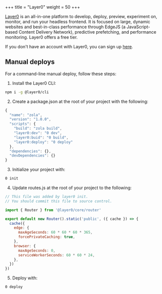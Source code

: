 +++
title = "Layer0"
weight = 50
+++

[Layer0](https://www.layer0.co) is an all-in-one platform to develop, deploy, preview, experiment on, monitor, and run your headless frontend. It is focused on large, dynamic websites and best-in-class performance through EdgeJS (a JavaScript-based Content Delivery Network), predictive prefetching, and performance monitoring. Layer0 offers a free tier.

If you don't have an account with Layer0, you can sign up [here](https://app.layer0.co/signup).

## Manual deploys

For a command-line manual deploy, follow these steps:
1. Install the Layer0 CLI: 
```bash
npm i -g @layer0/cli
```

2. Create a package.json at the root of your project with the following:
```js
{
  "name": "zola",
  "version": "1.0.0",
  "scripts": {
    "build": "zola build",
    "layer0:dev": "0 dev",
    "layer0:buid": "0 build",
    "layer0:deploy": "0 deploy"
  },
  "dependencies": {},
  "devDependencies": {}
}
```

3. Initialize your project with:
```bash
0 init
```

4. Update routes.js at the root of your project to the following:
```js
// This file was added by layer0 init.
// You should commit this file to source control.

import { Router } from '@layer0/core/router'

export default new Router().static('public', ({ cache }) => {
  cache({
    edge: {
      maxAgeSeconds: 60 * 60 * 60 * 365,
      forcePrivateCaching: true,
    },
    browser: {
      maxAgeSeconds: 0,
      serviceWorkerSeconds: 60 * 60 * 24,
    },
  })
})
```

5. Deploy with:
```bash
0 deploy
```
